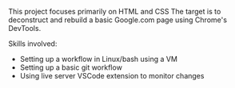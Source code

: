 This project focuses primarily on HTML and CSS
The target is to deconstruct and rebuild a basic Google.com page using Chrome's DevTools.

Skills involved: 
- Setting up a workflow in Linux/bash using a VM
- Setting up a basic git workflow
- Using live server VSCode extension to monitor changes
